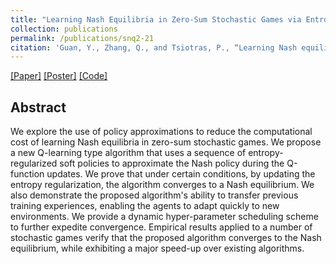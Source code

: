 ```yaml
---
title: "Learning Nash Equilibria in Zero-Sum Stochastic Games via Entropy-Regularized Policy Approximation"
collection: publications
permalink: /publications/snq2-21
citation: 'Guan, Y., Zhang, Q., and Tsiotras, P., “Learning Nash equilibria in zero-Sum stochastic games via entropy-regularized policy approximation,” in <i>2021 International Joint Conference on Artificial Intelligence (IJCAI)</i>, pp. 2462-2468.'
---
```


[[Paper]](https://www.ijcai.org/proceedings/2021/0339)
[[Poster]](http://scottyueguan.github.io/files/Poster-IJCAI21.pdf)
[[Code]](https://github.com/qifanz/soft-nash-q2)

## Abstract
We explore the use of policy approximations to reduce the computational cost of learning Nash equilibria in zero-sum stochastic games. We propose a new Q-learning type algorithm that uses a sequence of entropy-regularized soft policies to approximate the Nash policy during the Q-function updates. We prove that under certain conditions, by updating the entropy regularization, the algorithm converges to a Nash equilibrium. We also demonstrate the proposed algorithm's ability to transfer previous training experiences, enabling the agents to adapt quickly to new environments. We provide a dynamic hyper-parameter scheduling scheme to further expedite convergence. Empirical results applied to a number of stochastic games verify that the proposed algorithm converges to the Nash equilibrium, while exhibiting a major speed-up over existing algorithms.
